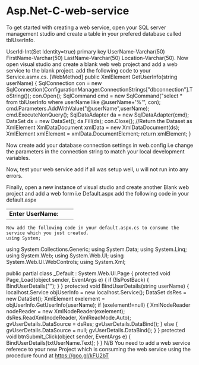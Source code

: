 # Asp.Net-C-web-service
To get started with creating a web service, open your SQL server management studio and create a table in your prefered database called tblUserInfo.

UserId-Int(Set Identity=true) primary key
UserName-Varchar(50)
FirstName-Varchar(50)
LastName-Varchar(50)
Location-Varchar(50).
Now open visual studio and create a blank web web project and add a web service to the blank project.
add the following code to your Service.asmx.cs.
[WebMethod]
        public XmlElement GetUserInfo(string userName)
        {
            SqlConnection con = new SqlConnection(ConfigurationManager.ConnectionStrings["dbconnection"].ToString());
            con.Open();
            SqlCommand cmd = new SqlCommand("select * from tblUserInfo where userName like @userName+'%'", con);
            cmd.Parameters.AddWithValue("@userName",userName);
            cmd.ExecuteNonQuery();
            SqlDataAdapter da = new SqlDataAdapter(cmd);
            DataSet ds = new DataSet();
            da.Fill(ds);
            con.Close();
            //Return the Dataset as XmlElement
            XmlDataDocument xmlData = new XmlDataDocument(ds);
            XmlElement xmlElement = xmlData.DocumentElement;
            return xmlElement;
        }

Now create add your database connection settings in web.config i.e
<connectionStrings>
<add name="dbconnection"  connectionString="Data Source=DESKTOP-ADMIN;Initial Catalog='UserInfo';Integrated Security=True"/>
</connectionStrings>
change the parameters in the connection string to match your local development variables.

Now, test your web service add if all was setup well, u will not run into any errors.

Finally, open a new instance of visual studio and create another Blank web project and add a web form i.e Default.aspx
add the following code in your default.aspx
<form id="form1" runat="server">
    <div>
        <table>
            <tr>
                <td>
                    <b>Enter UserName:</b>
                </td>
                <td>
                    <asp:TextBox ID="txtUserName" runat="server"></asp:TextBox>
                </td>
                <td>
                    <asp:Button ID="btnSubmit" runat="server" Text="Submit" OnClick="btnSubmit_Click" />
                </td>
            </tr>
        </table>
</div>
        <div>
            <asp:GridView ID="gvUserDetails" runat="server" EmptyDataText="No Record Found">
                <RowStyle BackColor="#EFF3FB" />
                <FooterStyle BackColor="#507CD1" Font-Bold="True" ForeColor="White" />
                <PagerStyle BackColor="#2461BF" ForeColor="White" HorizontalAlign="Center" />
                <HeaderStyle BackColor="#507CD1" Font-Bold="True" ForeColor="White" />
                <AlternatingRowStyle BackColor="White" />
            </asp:GridView>
        </div>
    </form>
    
    Now add the following code in your default.aspx.cs to consume the service which you just created.
    using System;
using System.Collections.Generic;
using System.Data;
using System.Linq;
using System.Web;
using System.Web.UI;
using System.Web.UI.WebControls;
using System.Xml;

public partial class _Default : System.Web.UI.Page
{
    protected void Page_Load(object sender, EventArgs e)
    {
        if (!IsPostBack)
        {
            BindUserDetails("");
        }
    }
    protected void BindUserDetails(string userName)
    {
        localhost.Service objUserInfo = new localhost.Service();
        DataSet dsRes = new DataSet();
        XmlElement exelement = objUserInfo.GetUserInfo(userName);
        if (exelement!=null)
        {
            XmlNodeReader nodeReader = new XmlNodeReader(exelement);
            dsRes.ReadXml(nodeReader, XmlReadMode.Auto);
            gvUserDetails.DataSource = dsRes;
            gvUserDetails.DataBind();
        }
        else
        {
            gvUserDetails.DataSource = null;
            gvUserDetails.DataBind(); 
        }
    }
    protected void btnSubmit_Click(object sender, EventArgs e)
    {
        BindUserDetails(txtUserName.Text);
    }
}
N/B
You need to add a web service referece to your new Project which is consuming the web service using the procedure found at https://goo.gl/kFU2bT

